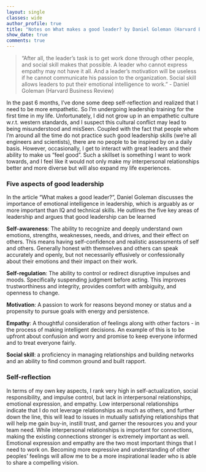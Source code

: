 ```yaml
---
layout: single
classes: wide
author_profile: true
title: "Notes on What makes a good leader? by Daniel Goleman (Harvard Business Review) and some self-reflection"
show_date: true
comments: true
---
```


> “After all, the leader’s task is to get work done through other people, and social skill makes that possible. A leader who cannot express empathy may not have it all. And a leader’s motivation will be useless if he cannot communicate his passion to the organization. Social skill allows leaders to put their emotional intelligence to work.” - Daniel Goleman (Harvard Business Review)

In the past 6 months, I’ve done some deep self-reflection and realized that I need to be more empathetic. So I’m undergoing leadership training for the first time in my life. Unfortunately, I did not grow up in an empathetic culture w.r.t. western standards, and I suspect this cultural conflict may lead to being misunderstood and misSeen. Coupled with the fact that people whom I’m around all the time do not practice such good leadership skills (we’re all engineers and scientists), there are no people to be inspired by on a daily basis. However, occasionally, I get to interact with great leaders and their ability to make us “feel good”. Such a skillset is something I want to work towards, and I feel like it would not only make my interpersonal relationships better and more diverse but will also expand my life experiences. 


<h3> Five aspects of good leadership </h3>

In the article “What makes a good leader?”, Daniel Goleman discusses the importance of emotional intelligence in leadership, which is arguably as or more important than IQ and technical skills. He outlines the five key areas of leadership and argues that good leadership can be learned

<b>Self-awareness</b>: The ability to recognize and deeply understand own emotions, strengths, weaknesses, needs, and drives, and their effect on others. This means having self-confidence and realistic assessments of self and others. Generally honest with themselves and others can speak accurately and openly, but not necessarily effusively or confessionally about their emotions and their impact on their work.

<b>Self-regulation</b>: The ability to control or redirect disruptive impulses and moods. Specifically suspending judgment before acting. This improves trustworthiness and integrity, provides comfort with ambiguity, and openness to change.

<b>Motivation</b>: A passion to work for reasons beyond money or status and a propensity to pursue goals with energy and persistence.

<b>Empathy</b>: A thoughtful consideration of feelings along with other factors - in the process of making intelligent decisions. An example of this is to be upfront about confusion and worry and promise to keep everyone informed and to treat everyone fairly.

<b>Social skill</b>: a proficiency in managing relationships and building networks and an ability to find common ground and built rapport.

<h3> Self-reflection </h3>

In terms of my own key aspects, I rank very high in self-actualization, social responsibility, and impulse control, but lack in interpersonal relationships, emotional expression, and empathy. Low interpersonal relationships indicate that I do not leverage relationships as much as others, and further down the line, this will lead to issues in mutually satisfying relationships that will help me gain buy-in, instill trust, and garner the resources you and your team need. While interpersonal relationships is important for connections, making the existing connections stronger is extremely important as well. Emotional expression and empathy are the two most important things that I need to work on. Becoming more expressive and understanding of other peoples’ feelings will allow me to be a more inspirational leader who is able to share a compelling vision. 